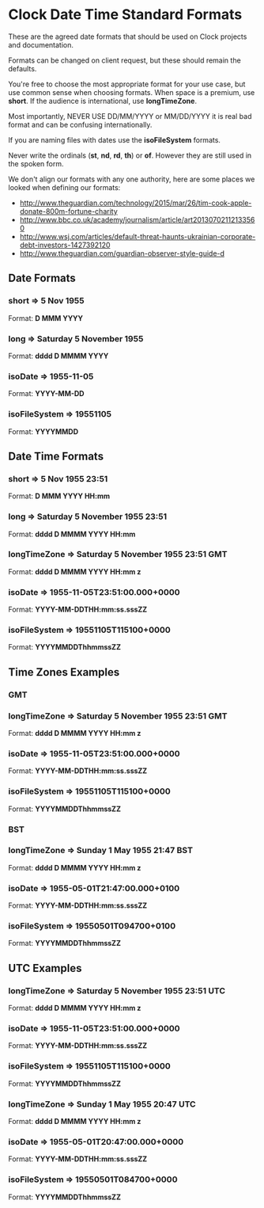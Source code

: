 # Clock Date Time Standard Formats

These are the agreed date formats that should be used on Clock projects and
documentation.

Formats can be changed on client request, but these should remain the defaults.

You're free to choose the most appropriate format for your use case, but use
common sense when choosing formats. When space is a premium, use __short__. If
the audience is international, use __longTimeZone__.

Most importantly, NEVER USE DD/MM/YYYY or MM/DD/YYYY it is real bad format and
can be confusing internationally.

If you are naming files with dates use the __isoFileSystem__ formats.

Never write the ordinals (__st__, __nd__, __rd__, __th__) or __of__. However
they are still used in the spoken form.

We don't align our formats with any one authority, here are some places we
looked when defining our formats:

* http://www.theguardian.com/technology/2015/mar/26/tim-cook-apple-donate-800m-fortune-charity
* http://www.bbc.co.uk/academy/journalism/article/art20130702112133560
* http://www.wsj.com/articles/default-threat-haunts-ukrainian-corporate-debt-investors-1427392120
* http://www.theguardian.com/guardian-observer-style-guide-d

## Date Formats

### short => 5 Nov 1955

Format: __D MMM YYYY__

### long => Saturday 5 November 1955

Format: __dddd D MMMM YYYY__

### isoDate => 1955-11-05

Format: __YYYY-MM-DD__

### isoFileSystem => 19551105

Format: __YYYYMMDD__

## Date Time Formats

### short => 5 Nov 1955 23:51

Format: __D MMM YYYY HH:mm__

### long => Saturday 5 November 1955 23:51

Format: __dddd D MMMM YYYY HH:mm__

### longTimeZone => Saturday 5 November 1955 23:51 GMT

Format: __dddd D MMMM YYYY HH:mm z__

### isoDate => 1955-11-05T23:51:00.000+0000

Format: __YYYY-MM-DDTHH:mm:ss.sssZZ__

### isoFileSystem => 19551105T115100+0000

Format: __YYYYMMDDThhmmssZZ__

## Time Zones Examples

### GMT

### longTimeZone => Saturday 5 November 1955 23:51 GMT

Format: __dddd D MMMM YYYY HH:mm z__

### isoDate => 1955-11-05T23:51:00.000+0000

Format: __YYYY-MM-DDTHH:mm:ss.sssZZ__

### isoFileSystem => 19551105T115100+0000

Format: __YYYYMMDDThhmmssZZ__

### BST

### longTimeZone => Sunday 1 May 1955 21:47 BST

Format: __dddd D MMMM YYYY HH:mm z__

### isoDate => 1955-05-01T21:47:00.000+0100

Format: __YYYY-MM-DDTHH:mm:ss.sssZZ__

### isoFileSystem => 19550501T094700+0100

Format: __YYYYMMDDThhmmssZZ__

## UTC Examples

### longTimeZone => Saturday 5 November 1955 23:51 UTC

Format: __dddd D MMMM YYYY HH:mm z__

### isoDate => 1955-11-05T23:51:00.000+0000

Format: __YYYY-MM-DDTHH:mm:ss.sssZZ__

### isoFileSystem => 19551105T115100+0000

Format: __YYYYMMDDThhmmssZZ__

### longTimeZone => Sunday 1 May 1955 20:47 UTC

Format: __dddd D MMMM YYYY HH:mm z__

### isoDate => 1955-05-01T20:47:00.000+0000

Format: __YYYY-MM-DDTHH:mm:ss.sssZZ__

### isoFileSystem => 19550501T084700+0000

Format: __YYYYMMDDThhmmssZZ__
